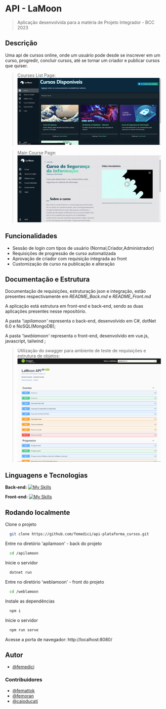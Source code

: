 # API - LaMoon
> Aplicação desenvolvida para a matéria de Projeto Integrador - BCC 2023

## Descrição
Uma api de cursos online, onde um usuário pode desde se inscrever em um curso, progredir, concluir cursos, até se tornar um criador e publicar cursos que quiser.

> Courses List Page:
![Databrick projecct with Snowflake](imgs/courses.png)

> Main Course Page:
![Databrick projecct with Snowflake](imgs/first-page.png)

## Funcionalidades

- Sessão de login com tipos de usuário (Normal,Criador,Administrador)
- Requisições de progressão de curso automatizada
- Aprovação de criador com requisição integrada ao front
- Customização de curso na publicação e alteração

## Documentação e Estrutura
Documentação de requisições, estruturação json e integração, estão presentes respectivamente em *README_Back.md* e *README_Front.md* 

A aplicação está estrutura em front-end e back-end, sendo as duas aplicações presentes nesse repositório.

A pasta *'\apilamoon'* representa o back-end, desenvolvido em C#, dotNet 6.0 e NoSQL(MongoDB);

A pasta *'\weblamoon'* representa o front-end, desenvolvido em vue.js, javascript, tailwind ;

> Utilização do swagger para ambiente de teste de requisições e estrutura de objetos:
![Databrick projecct with Snowflake](imgs/swagger.png)

## Linguagens e Tecnologias
**Back-end:** 
[![My Skills](https://skillicons.dev/icons?i=cs,dotnet,mongodb)](https://skillicons.dev)

**Front-end:** 
[![My Skills](https://skillicons.dev/icons?i=vue,tailwind,js)](https://skillicons.dev)

## Rodando localmente

Clone o projeto

```bash
  git clone https://github.com/femedici/api-plataforma_cursos.git
```

Entre no diretório 'apilamoon' - back do projeto

```bash
  cd /apilamoon
```

Inicie o servidor

```bash
  dotnet run
```

Entre no diretório 'weblamoon' - front do projeto

```bash
  cd /weblamoon
```

Instale as dependências

```bash
  npm i
```
Inicie o servidor

```bash
  npm run serve
```

Acesse a porta de navegador: http://localhost:8080/

## Autor

- [@femedici](https://github.com/femedici) 

### Contribuidores

- [@femattok](https://github.com/mattokgit44)
- [@femoran](https://github.com/feliperm17)
- [@caioducati](https://github.com/Cast43) 
